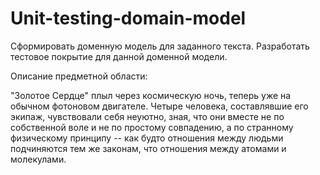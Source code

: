 # Unit-testing-domain-model
Сформировать доменную модель для заданного текста.  Разработать тестовое покрытие для данной доменной модели.

Описание предметной области:

"Золотое Сердце" плыл через космическую ночь, теперь уже на обычном фотоновом двигателе. Четыре человека, составлявшие его экипаж, чувствовали себя неуютно, зная, что они вместе не по собственной воле и не по простому совпадению, а по странному физическому принципу -- как будто отношения между людьми подчиняются тем же законам, что отношения между атомами и молекулами.
